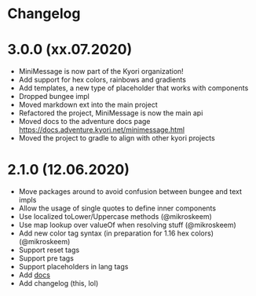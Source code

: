 # Changelog

# 3.0.0 (xx.07.2020)

* MiniMessage is now part of the Kyori organization!
* Add support for hex colors, rainbows and gradients
* Add templates, a new type of placeholder that works with components
* Dropped bungee impl
* Moved markdown ext into the main project
* Refactored the project, MiniMessage is now the main api
* Moved docs to the adventure docs page https://docs.adventure.kyori.net/minimessage.html
* Moved the project to gradle to align with other kyori projects

# 2.1.0 (12.06.2020)

* Move packages around to avoid confusion between bungee and text impls
* Allow the usage of single quotes to define inner components
* Use localized toLower/Uppercase methods (@mikroskeem)
* Use map lookup over valueOf when resolving stuff (@mikroskeem)
* Add new color tag syntax (in preparation for 1.16 hex colors) (@mikroskeem)
* Support reset tags
* Support pre tags
* Support placeholders in lang tags
* Add [docs](/DOCS.md)
* Add changelog (this, lol)
